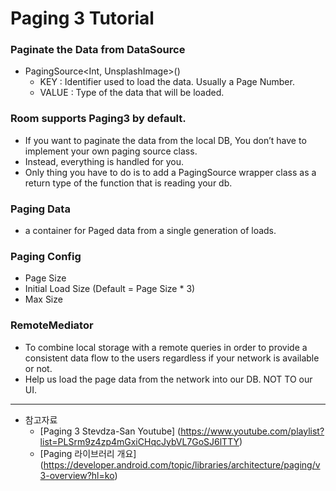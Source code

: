 # Paging 3 Tutorial

### Paginate the Data from DataSource
- PagingSource<Int, UnsplashImage>()
    - KEY : Identifier used to load the data. Usually a Page Number.
    - VALUE : Type of the data that will be loaded.

### Room supports Paging3 by default.
- If you want to paginate the data from the local DB, You don’t have to implement your own paging source class.
- Instead, everything is handled for you.
- Only thing you have to do is to add a PagingSource wrapper class as a return type of the function that is reading your db.

### Paging Data
- a container for Paged data from a single generation of loads.

### Paging Config
- Page Size
- Initial Load Size (Default = Page Size * 3)
- Max Size

### RemoteMediator
- To combine local storage with a remote queries in order to provide a consistent data flow to the users regardless if your network is available or not.
- Help us load the page data from the network into our DB. NOT TO our UI.

----

- 참고자료
  - [Paging 3 Stevdza-San Youtube] (https://www.youtube.com/playlist?list=PLSrm9z4zp4mGxiCHqcJybVL7GoSJ6lTTY)
  - [Paging 라이브러리 개요] (https://developer.android.com/topic/libraries/architecture/paging/v3-overview?hl=ko)